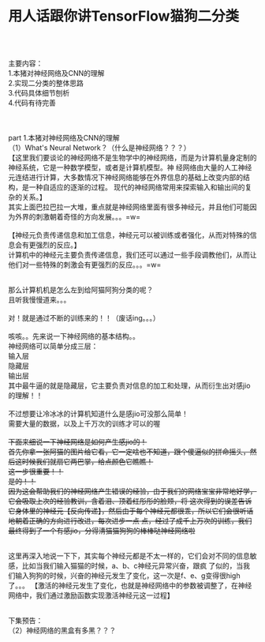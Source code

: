# 用人话跟你讲TensorFlow猫狗二分类</br>
</br>
</br>

主要内容：</br>
1.本猪对神经网络及CNN的理解</br>
2.实现二分类的整体思路</br>
3.代码具体细节刨析</br>
4.代码有待完善</br>
</br>
</br>
</br>
part 1.本猪对神经网络及CNN的理解</br>
（1）What's Neural Network？（什么是神经网络？？？）</br>
【这里我们要谈论的神经网络不是生物学中的神经网络，而是为计算机量身定制的神经系统，它是一种数学模型，或者是计算机模型。神
经网络由大量的人工神经元连结进行计算，大多数情况下神经网络能够在外界信息的基础上改变内部的结构，是一种自适应的逐渐的过程。
现代的神经网络常用来探索输入和输出间的复杂的关系。】</br>
其实上面巴拉巴拉一大堆，重点就是神经网络里面有很多神经元，并且他们可能因为外界的刺激朝着奇怪的方向发展。。。=w=
</br>
</br>
【神经元负责传递信息和加工信息，神经元可以被训练或者强化，从而对特殊的信息会有更强烈的反应。】</br>
计算机中的神经元主要负责传递信息，我们还可以通过一些手段调教他们，从而让他们对一些特殊的刺激会有更强烈的反应。。。=w=</br></br>


那么计算机机是怎么左到给阿猫阿狗分类的呢？</br>
且听我慢慢道来。。。</br>
</br>
对！就是通过不断的训练来的！！（废话ing。。。）</br>
</br>
咳咳。。先来说一下神经网络的基本结构。。</br>
神经网络可以简单分成三层：</br>
输入层</br>
隐藏层</br>
输出层</br>
其中最牛逼的就是隐藏层，它主要负责对信息的加工和处理，从而衍生出对感jio的理解！！</br>
</br>
不过想要让冷冰冰的计算机知道什么是感jio可没那么简单！</br>
需要大量的数据，以及上千万次的训练才可以的喔~~</br>
</br>
下面来细说一下神经网络是如何产生感jio的！</br>
首先你拿一张阿猫的图片给它看，它一定啥也不知道，跟个傻逼似的拼命摇头，然后这时候我们就扇它两巴掌，给点颜色它瞧瞧！</br>
这一步很重要！！</br>
是的！！</br>
因为这会帮助我们的神经网络产生错误的经验，由于我们的网络宝宝非常地好学，它会吸取上次的经验教训，含着泪、顶着红彤彤的脸颊，将
这次得到的误差告诉它身体里的神经元【反向传递】，然后由于每个神经元都很乖，所以它们会很听话地朝着正确的方向进行改进，每次进步一点
点，经过了成千上万次的训练，我们最终得到了一个有感jio，分得清猫猫狗狗的棒棒哒神经网络啦~~</br>
</br>

这里再深入地说一下下，其实每个神经元都是不太一样的，它们会对不同的信息敏感，比如当我们输入猫猫的时候，a、b、c神经元异常兴奋，跟疯
了似的，当我们输入狗狗的时候，兴奋的神经元发生了变化，这一次是f、e、g变得很high了。。。
【激活的神经元发生了变化，也就是神经网络中的参数被调整了，在神经网络中，我们通过激励函数实现激活神经元这一过程】</br></br>


下集预告：</br>
（2）神经网络的黑盒有多黑？？？</br>
</br>
</br>
